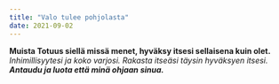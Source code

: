 ```yaml
---
title: "Valo tulee pohjolasta"
date: 2021-09-02
---
```

**Muista Totuus siellä missä menet, hyväksy itsesi sellaisena kuin olet.** 
*Inhimillisyytesi ja koko varjosi. Rakasta itseäsi täysin hyväksyen itsesi.* 
***Antaudu ja luota että minä ohjaan sinua.***

